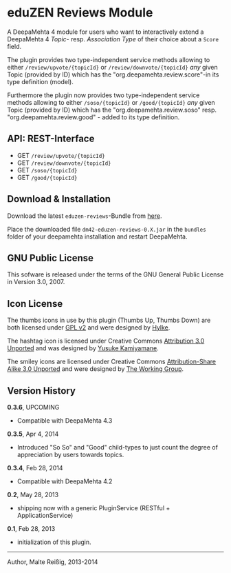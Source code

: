 
# eduZEN Reviews Module

A DeepaMehta 4 module for users who want to interactively extend a DeepaMehta 4 _Topic_- resp. _Association Type_ of their choice about a `Score` field.

The plugin provides two type-independent service methods allowing to either `/review/upvote/{topicId}` or `/review/downvote/{topicId}` _any_ given Topic (provided by ID) which has the "org.deepamehta.review.score"-in its type definition (model).

Furthermore the plugin now provides two type-independent service methods allowing to either `/soso/{topicId}` or `/good/{topicId}` _any_ given Topic (provided by ID) which has the "org.deepamehta.review.soso" resp. "org.deepamehta.review.good" - added to its type definition.

## API: REST-Interface

* GET `/review/upvote/{topicId}`
* GET `/review/downvote/{topicId}`
* GET `/soso/{topicId}`
* GET `/good/{topicId}`

## Download & Installation

Download the latest `eduzen-reviews`-Bundle from [here](http://download.deepamehta.de/nightly/).

Place the downloaded file `dm42-eduzen-reviews-0.X.jar` in the `bundles` folder of your deepamehta installation and restart DeepaMehta.

## GNU Public License

This sofware is released under the terms of the GNU General Public License in Version 3.0, 2007.

## Icon License

The thumbs icons in use by this plugin (Thumbs Up, Thumbs Down) are both licensed under [GPL v2](http://www.gnu.org/licenses/gpl-2.0.html) and were designed by [Hylke](http://www.bomahy.nl).

The hashtag icon is licensed under Creative Commons [Attribution 3.0 Unported](http://creativecommons.org/licenses/by/3.0/) and was designed by [Yusuke Kamiyamane](http://p.yusukekamiyamane.com/).

The smiley icons are licensed under Creative Commons [Attribution-Share Alike 3.0 Unported](http://creativecommons.org/licenses/by-sa/3.0/) and were designed by [The Working Group](http://blog.twg.ca).

## Version History

**0.3.6**, UPCOMING

- Compatible with DeepaMehta 4.3

**0.3.5**, Apr 4, 2014

- Introduced "So So" and "Good" child-types to just count the degree of appreciation by users towards topics.

**0.3.4**, Feb 28, 2014

- Compatible with DeepaMehta 4.2

**0.2**, May 28, 2013

- shipping now with a generic PluginService (RESTful + ApplicationService)

**0.1**, Feb 28, 2013

- initialization of this plugin.

-------------------------------
Author, Malte Reißig, 2013-2014

